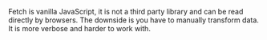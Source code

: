 Fetch is vanilla JavaScript, it is not a third party library and can be read directly by browsers. The downside is you have to manually transform data. It is more verbose and harder to work with.
